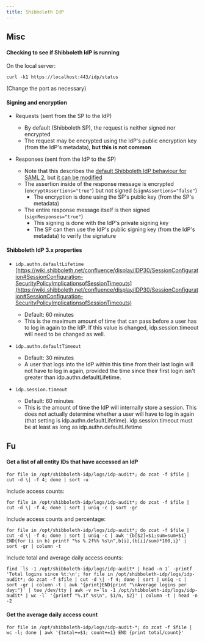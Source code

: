```yaml
---
title: Shibboleth IdP
---
```


## Misc

#### Checking to see if Shibboleth IdP is running
On the local server:

    curl -k1 https://localhost:443/idp/status

(Change the port as necessary)


#### Signing and encryption

- Requests (sent from the SP to the IdP)
    - By default (Shibboleth SP), the request is neither signed nor encrypted
    - The request may be encrypted using the IdP's public encryption key (from the IdP's metadata), **but this is not common**

- Responses (sent from the IdP to the SP)
    - Note that this describes the [default Shibboleth IdP behaviour for SAML 2](https://wiki.shibboleth.net/confluence/display/IDP30/SAML2SSOConfiguration#SAML2SSOConfiguration-Notes), but [it can be modified](https://wiki.shibboleth.net/confluence/display/IDP30/SecurityConfiguration)
    - The assertion inside of the response message is encrypted (`encryptAssertions="true"`) but not signed (`signAssertions="false"`)
        - The encryption is done using the SP's public key (from the SP's metadata)
    - The entire response message itself is then signed (`signResponses="true"`)
        - This signing is done with the IdP's private signing key
        - The SP can then use the IdP's public signing key (from the IdP's metadata) to verify the signature


#### Shibboleth IdP 3.x properties

- `idp.authn.defaultLifetime`
    [https://wiki.shibboleth.net/confluence/display/IDP30/SessionConfiguration#SessionConfiguration-SecurityPolicyImplicationsofSessionTimeouts](https://wiki.shibboleth.net/confluence/display/IDP30/SessionConfiguration#SessionConfiguration-SecurityPolicyImplicationsofSessionTimeouts)
    - Default: 60 minutes
    - This is the maximum amount of time that can pass before a user has to log in again to the IdP. If this value is changed, idp.session.timeout will need to be changed as well.

- `idp.authn.defaultTimeout`
    - Default: 30 minutes
    - A user that logs into the IdP within this time from their last login will not have to log in again, provided the time since their first login isn't greater than idp.authn.defaultLifetime.

- `idp.session.timeout`
    - Default: 60 minutes
    - This is the amount of time the IdP will internally store a session. This does not actually determine whether a user will have to log in again (that setting is idp.authn.defaultLifetime). idp.session.timeout must be at least as long as idp.authn.defaultLifetime


## Fu

#### Get a list of all entity IDs that have accessed an IdP

    for file in /opt/shibboleth-idp/logs/idp-audit*; do zcat -f $file | cut -d \| -f 4; done | sort -u

Include access counts:

    for file in /opt/shibboleth-idp/logs/idp-audit*; do zcat -f $file | cut -d \| -f 4; done | sort | uniq -c | sort -gr

Include access counts and percentage:

    for file in /opt/shibboleth-idp/logs/idp-audit*; do zcat -f $file | cut -d \| -f 4; done | sort | uniq -c | awk '{b[$2]=$1;sum=sum+$1} END{for (i in b) printf "%s %.2f%% %s\n",b[i],(b[i]/sum)*100,i}' | sort -gr | column -t

Include total and average daily access counts:

    find `ls -1 /opt/shibboleth-idp/logs/idp-audit* | head -n 1` -printf 'Total logins since %t:\n'; for file in /opt/shibboleth-idp/logs/idp-audit*; do zcat -f $file | cut -d \| -f 4; done | sort | uniq -c | sort -gr | column -t | awk '{print}END{print "\nAverage logins per day:"}' | tee /dev/tty | awk -v n=`ls -1 /opt/shibboleth-idp/logs/idp-audit* | wc -l` '{printf "%.1f %s\n", $1/n, $2}' | column -t | head -n -2


#### Get the average daily access count

    for file in /opt/shibboleth-idp/logs/idp-audit-*; do zcat -f $file | wc -l; done | awk '{total+=$1; count+=1} END {print total/count}'
